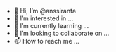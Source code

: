 - 👋 Hi, I’m @anssiranta
- 👀 I’m interested in ...
- 🌱 I’m currently learning ...
- 💞️ I’m looking to collaborate on ...
- 📫 How to reach me ...

<!---
anssiranta/anssiranta is a ✨ special ✨ repository because its `README.md` (this file) appears on your GitHub profile.
You can click the Preview link to take a look at your changes.
--->
